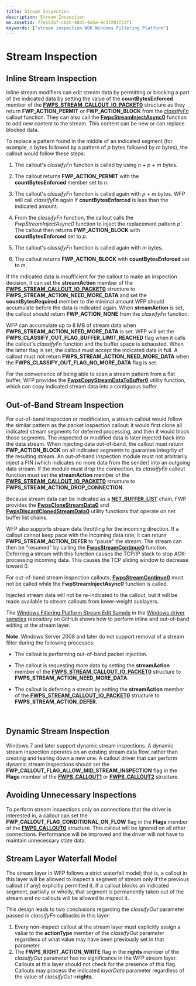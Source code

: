 ```yaml
---
title: Stream Inspection
description: Stream Inspection
ms.assetid: 77e152bf-cb6b-4845-9a5e-9c37281f23f1
keywords: ["stream inspection WDK Windows Filtering Platform"]
---
```


# Stream Inspection


## Inline Stream Inspection


Inline stream modifiers can edit stream data by permitting or blocking a part of the indicated data by setting the value of the **countBytesEnforced** member of the [**FWPS\_STREAM\_CALLOUT\_IO\_PACKET0**](https://msdn.microsoft.com/library/windows/hardware/ff552417) structure as they return **FWP\_ACTION\_PERMIT** or **FWP\_ACTION\_BLOCK** from the [*classifyFn*](https://msdn.microsoft.com/library/windows/hardware/ff544890) callout function. They can also call the [**FwpsStreamInjectAsync0**](https://msdn.microsoft.com/library/windows/hardware/ff551213) function to add new content to the stream. This content can be new or can replace blocked data.

To replace a pattern found in the middle of an indicated segment (for example, *n* bytes followed by a pattern of *p* bytes followed by *m* bytes), the callout would follow these steps:

1.  The callout's *classifyFn* function is called by using *n* + *p* + *m* bytes.

2.  The callout returns **FWP\_ACTION\_PERMIT** with the **countBytesEnforced** member set to *n*.

3.  The callout's *classifyFn* function is called again with *p* + *m* bytes. WFP will call *classifyFn* again if **countBytesEnforced** is less than the indicated amount.

4.  From the *classifyFn* function, the callout calls the *FwpStreamInjectAsync0* function to inject the replacement pattern *p'*. The callout then returns **FWP\_ACTION\_BLOCK** with **countBytesEnforced** set to *p*.

5.  The callout's *classifyFn* function is called again with *m* bytes.

6.  The callout returns **FWP\_ACTION\_BLOCK** with **countBytesEnforced** set to *m*.

If the indicated data is insufficient for the callout to make an inspection decision, it can set the **streamAction** member of the [**FWPS\_STREAM\_CALLOUT\_IO\_PACKET0**](https://msdn.microsoft.com/library/windows/hardware/ff552417) structure to **FWPS\_STREAM\_ACTION\_NEED\_MORE\_DATA** and set the **countBytesRequired** member to the minimal amount WFP should accumulate before the data is indicated again. When **streamAction** is set, the callout should return **FWP\_ACTION\_NONE** from the *classifyFn* function.

WFP can accumulate up to 8 MB of stream data when **FWPS\_STREAM\_ACTION\_NEED\_MORE\_DATA** is set. WFP will set the **FWPS\_CLASSIFY\_OUT\_FLAG\_BUFFER\_LIMIT\_REACHED** flag when it calls the callout's *classifyFn* function and the buffer space is exhausted. When the latter flag is set, the callout must accept the indicated data in full. A callout must not return **FWPS\_STREAM\_ACTION\_NEED\_MORE\_DATA** when the **FWPS\_CLASSIFY\_OUT\_FLAG\_NO\_MORE\_DATA** flag is set.

For the convenience of being able to scan a stream pattern from a flat buffer, WFP provides the [**FwpsCopyStreamDataToBuffer0**](https://msdn.microsoft.com/library/windows/hardware/ff551157) utility function, which can copy indicated stream data into a contiguous buffer.

## Out-of-Band Stream Inspection


For out-of-band inspection or modification, a stream callout would follow the similar pattern as the packet inspection callout: it would first clone all indicated stream segments for deferred processing, and then it would block those segments. The inspected or modified data is later injected back into the data stream. When injecting data out-of-band, the callout must return **FWP\_ACTION\_BLOCK** on all indicated segments to guarantee integrity of the resulting stream. An out-of-band inspection module must not arbitrarily inject a FIN (which indicates no more data from the sender) into an outgoing data stream. If the module must drop the connection, its *classifyFn* callout function must set the **streamAction** member of the [**FWPS\_STREAM\_CALLOUT\_IO\_PACKET0**](https://msdn.microsoft.com/library/windows/hardware/ff552417) structure to **FWPS\_STREAM\_ACTION\_DROP\_CONNECTION**.

Because stream data can be indicated as a [**NET\_BUFFER\_LIST**](https://msdn.microsoft.com/library/windows/hardware/ff568388) chain, FWP provides the [**FwpsCloneStreamData0**](https://msdn.microsoft.com/library/windows/hardware/ff551149) and [**FwpsDiscardClonedStreamData0**](https://msdn.microsoft.com/library/windows/hardware/ff551161) utility functions that operate on net buffer list chains.

WFP also supports stream data throttling for the incoming direction. If a callout cannot keep pace with the incoming data rate, it can return **FWPS\_STREAM\_ACTION\_DEFER** to "pause" the stream. The stream can then be "resumed" by calling the [**FwpsStreamContinue0**](https://msdn.microsoft.com/library/windows/hardware/ff551210) function. Deferring a stream with this function causes the TCP/IP stack to stop ACK-processing incoming data. This causes the TCP sliding window to decrease toward 0.

For out-of-band stream inspection callouts, [**FwpsStreamContinue0**](https://msdn.microsoft.com/library/windows/hardware/ff551210) must not be called while the **FwpStreamInjectAsync0** function is called.

Injected stream data will not be re-indicated to the callout, but it will be made available to stream callouts from lower-weight sublayers.

The [Windows Filtering Platform Stream Edit Sample](http://go.microsoft.com/fwlink/p/?LinkId=617933) in the [Windows driver samples](http://go.microsoft.com/fwlink/p/?LinkId=616507) repository on GitHub shows how to perform inline and out-of-band editing at the stream layer.

**Note**  Windows Server 2008 and later do not support removal of a stream filter during the following processes:
-   The callout is performing out-of-band packet injection.

-   The callout is requesting more data by setting the **streamAction** member of the [**FWPS\_STREAM\_CALLOUT\_IO\_PACKET0**](https://msdn.microsoft.com/library/windows/hardware/ff552417) structure to **FWPS\_STREAM\_ACTION\_NEED\_MORE\_DATA**.

-   The callout is deferring a stream by setting the **streamAction** member of the [**FWPS\_STREAM\_CALLOUT\_IO\_PACKET0**](https://msdn.microsoft.com/library/windows/hardware/ff552417) structure to **FWPS\_STREAM\_ACTION\_DEFER**.

 

## Dynamic Stream Inspection


Windows 7 and later support dynamic stream inspections. A dynamic stream inspection operates on an existing stream data flow, rather than creating and tearing down a new one. A callout driver that can perform dynamic stream inspections should set the **FWP\_CALLOUT\_FLAG\_ALLOW\_MID\_STREAM\_INSPECTION** flag in the **Flags** member of the [**FWPS\_CALLOUT1**](https://msdn.microsoft.com/library/windows/hardware/ff551226) or [**FWPS\_CALLOUT2**](https://msdn.microsoft.com/library/windows/hardware/hh439700) structure.

## Avoiding Unnecessary Inspections


To perform stream inspections only on connections that the driver is interested in, a callout can set the **FWP\_CALLOUT\_FLAG\_CONDITIONAL\_ON\_FLOW** flag in the **Flags** member of the [**FWPS\_CALLOUT0**](https://msdn.microsoft.com/library/windows/hardware/ff551224) structure. This callout will be ignored on all other connections. Performance will be improved and the driver will not have to maintain unnecessary state data.

## Stream Layer Waterfall Model

The stream layer in WFP follows a strict waterfall model; that is, a callout in this layer will be allowed to inspect a segment of stream only if the previous callout (if any) explicitly permitted it. If a callout blocks an indicated segment, partially or wholly, that segment is permanently taken out of the stream and no callouts will be allowed to inspect it.

This design leads to two conclusions regarding the *classifyOut* parameter passed in *classifyFn* callbacks in this layer:

1. Every non-inspect callout at the stream layer must explicitly assign a value to the **actionType** member of the *classifyOut* parameter regardless of what value may have been previously set in that parameter.
2. The **FWPS\_RIGHT\_ACTION\_WRITE** flag in the **rights** member of the *classifyOut* parameter has no significance in the WFP stream layer. Callouts at this layer should not check for the presence of this flag. Callouts may process the indicated *layerData* parameter regardless of the value of *classifyOut*->**rights**.

 

 





